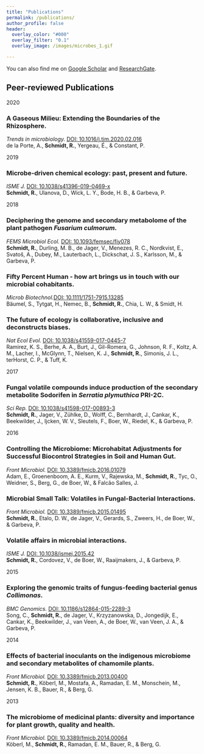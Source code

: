 ```yaml
---
title: "Publications"
permalink: /publications/
author_profile: false
header:
  overlay_color: "#000"
  overlay_filter: "0.1"
  overlay_image: /images/microbes_1.gif

---
```


You can also find me on [Google Scholar](https://scholar.google.com/citations?user=oz-Lf6UAAAAJ&hl=en) and [ResearchGate](https://www.researchgate.net/profile/Ruth_Schmidt).

## Peer-reviewed Publications

2020

### A Gaseous Milieu: Extending the Boundaries of the Rhizosphere.
*Trends in microbiology.* [DOI: 10.1016/j.tim.2020.02.016](https://doi.org/10.1016/j.tim.2020.02.016)
<br>de la Porte, A., **Schmidt, R.**, Yergeau, É., & Constant, P.

2019

### Microbe-driven chemical ecology: past, present and future.
*ISME J.* [DOI: 10.1038/s41396-019-0469-x](https://doi.org/10.1038/s41396-019-0469-x)
<br>**Schmidt, R.**, Ulanova, D., Wick, L. Y., Bode, H. B., & Garbeva, P.

2018

### Deciphering the genome and secondary metabolome of the plant pathogen *Fusarium culmorum*.
*FEMS Microbiol Ecol.* [DOI: 10.1093/femsec/fiy078](https://doi.org/10.1093/femsec/fiy078)
<br>**Schmidt, R.**, Durling, M. B., de Jager, V., Menezes, R. C., Nordkvist, E., Svatoš, A., Dubey, M., Lauterbach, L., Dickschat, J. S., Karlsson, M., & Garbeva, P.

### Fifty Percent Human - how art brings us in touch with our microbial cohabitants.
*Microb Biotechnol.*[DOI: 10.1111/1751-7915.13285](https://doi.org/10.1111/1751-7915.13285)
<br>Bäumel, S., Tytgat, H., Nemec, B., **Schmidt, R.**, Chia, L. W., & Smidt, H.

### The future of ecology is collaborative, inclusive and deconstructs biases.
*Nat Ecol Evol.* [DOI: 10.1038/s41559-017-0445-7](https://www.nature.com/articles/s41559-017-0445-7)
<br>Ramirez, K. S., Berhe, A. A., Burt, J., Gil-Romera, G., Johnson, R. F., Koltz, A. M., Lacher, I., McGlynn, T., Nielsen, K. J., **Schmidt, R.**, Simonis, J. L., terHorst, C. P., & Tuff, K.

2017
### Fungal volatile compounds induce production of the secondary metabolite Sodorifen in *Serratia plymuthica* PRI-2C.
*Sci Rep.* [DOI: 10.1038/s41598-017-00893-3](https://doi.org/10.1038/s41598-017-00893-3)
<br>**Schmidt, R.**, Jager, V., Zühlke, D., Wolff, C., Bernhardt, J., Cankar, K., Beekwilder, J., Ijcken, W. V., Sleutels, F., Boer, W., Riedel, K., & Garbeva, P.

2016

### Controlling the Microbiome: Microhabitat Adjustments for Successful Biocontrol Strategies in Soil and Human Gut.
*Front Microbiol.* [DOI: 10.3389/fmicb.2016.01079](https://doi.org/10.3389/fmicb.2016.01079)
<br>Adam, E., Groenenboom, A. E., Kurm, V., Rajewska, M., **Schmidt, R.**, Tyc, O., Weidner, S., Berg, G., de Boer, W., & Falcão Salles, J.


### Microbial Small Talk: Volatiles in Fungal-Bacterial Interactions.
*Front Microbiol.* [DOI: 10.3389/fmicb.2015.01495](https://doi.org/10.3389/fmicb.2015.01495)
<br>**Schmidt, R.**, Etalo, D. W., de Jager, V., Gerards, S., Zweers, H., de Boer, W., & Garbeva, P.

### Volatile affairs in microbial interactions.
*ISME J.* [DOI: 10.1038/ismej.2015.42](https://doi.org/10.1038/ismej.2015.42)
<br>**Schmidt, R.**, Cordovez, V., de Boer, W., Raaijmakers, J., & Garbeva, P.

2015

### Exploring the genomic traits of fungus-feeding bacterial genus *Collimonas*.
*BMC Genomics.* [DOI: 10.1186/s12864-015-2289-3](https://doi.org/10.1186/s12864-015-2289-3)
<br>Song, C., **Schmidt, R.**, de Jager, V., Krzyzanowska, D., Jongedijk, E., Cankar, K., Beekwilder, J., van Veen, A., de Boer, W., van Veen, J. A., & Garbeva, P.

2014

### Effects of bacterial inoculants on the indigenous microbiome and secondary metabolites of chamomile plants.
*Front Microbiol.* [DOI: 10.3389/fmicb.2013.00400](doi:10.3389/fmicb.2014.00064)
<br>**Schmidt, R.**, Köberl, M., Mostafa, A., Ramadan, E. M., Monschein, M., Jensen, K. B., Bauer, R., & Berg, G.

2013

### The microbiome of medicinal plants: diversity and importance for plant growth, quality and health.
*Front Microbiol.* [DOI: 10.3389/fmicb.2014.00064](https://doi.org/10.3389/fmicb.2013.00400)
<br>Köberl, M., **Schmidt, R.**, Ramadan, E. M., Bauer, R., & Berg, G.
